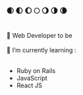 ### 🌒 🌓 🌔 🌕 🌖 🌗 🌘
<br>
🚀 Web Developer to be
<br>
<br>
🌱 I’m currently learning :
<br>
<br>
<ul>
  <li>Ruby on Rails</li>
  <li>JavaScript </li>
  <li>React JS</li>
 </ul>


<!--
**Clem-svg/clem-svg** is a ✨ _special_ ✨ repository because its `README.md` (this file) appears on your GitHub profile.

Here are some ideas to get you started:

- 🔭 I’m currently working on ...
- 🌱 I’m currently learning ...
- 👯 I’m looking to collaborate on ...
- 🤔 I’m looking for help with ...
- 💬 Ask me about ...
- 📫 How to reach me: ...
- 😄 Pronouns: ...
- ⚡ Fun fact: ...
-->
